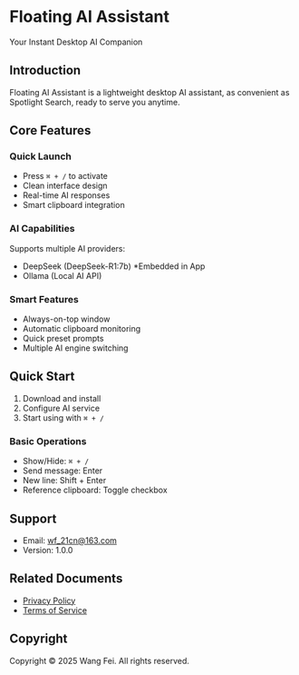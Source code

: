 # Floating AI Assistant
Your Instant Desktop AI Companion

## Introduction
Floating AI Assistant is a lightweight desktop AI assistant,
as convenient as Spotlight Search, ready to serve you anytime.

## Core Features

### Quick Launch
- Press `⌘ + /` to activate
- Clean interface design
- Real-time AI responses
- Smart clipboard integration

### AI Capabilities
Supports multiple AI providers:
- DeepSeek (DeepSeek-R1:7b) *Embedded in App
- Ollama (Local AI API)

### Smart Features
- Always-on-top window
- Automatic clipboard monitoring
- Quick preset prompts
- Multiple AI engine switching

## Quick Start
1. Download and install
2. Configure AI service
3. Start using with `⌘ + /`

### Basic Operations
- Show/Hide: `⌘ + /`
- Send message: Enter
- New line: Shift + Enter
- Reference clipboard: Toggle checkbox

## Support
- Email: wf_21cn@163.com
- Version: 1.0.0

## Related Documents
- [Privacy Policy](PrivacyPolicy.md)
- [Terms of Service](Terms.md)

## Copyright
Copyright © 2025 Wang Fei. All rights reserved. 
